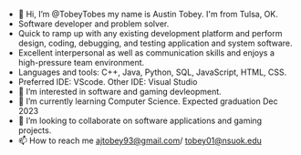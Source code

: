 - 👋 Hi, I’m @TobeyTobes my name is Austin Tobey. I'm from Tulsa, OK. 
- Software developer and problem solver.
- Quick to ramp up with any existing development platform and perform design, coding, debugging, and testing application and system software. 
- Excellent interpersonal as well as communication skills and enjoys a high-pressure team environment.
- Languages and tools: C++, Java, Python, SQL, JavaScript, HTML, CSS. 
- Preferred IDE: VScode. Other IDE: Visual Studio
- 👀 I’m interested in software and gaming devleopment.
- 🌱 I’m currently learning Computer Science. Expected graduation Dec 2023
- 💞️ I’m looking to collaborate on software applications and gaming projects.
- 📫 How to reach me ajtobey93@gmail.com/ tobey01@nsuok.edu

<!---
TobeyTobes/TobeyTobes is a ✨ special ✨ repository because its `README.md` (this file) appears on your GitHub profile.
You can click the Preview link to take a look at your changes.
--->
